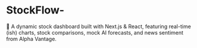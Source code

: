 # StockFlow-
🚀 A dynamic stock dashboard built with Next.js &amp; React, featuring real-time (ish) charts, stock comparisons, mock AI forecasts, and news sentiment from Alpha Vantage.
